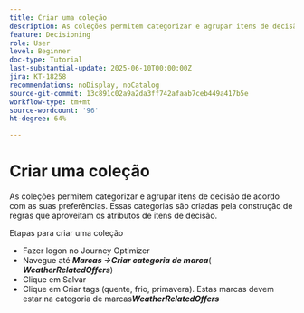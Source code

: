 ```yaml
---
title: Criar uma coleção
description: As coleções permitem categorizar e agrupar itens de decisão de acordo com as suas preferências. Essas categorias são criadas pela construção de regras que aproveitam os atributos de itens de decisão.
feature: Decisioning
role: User
level: Beginner
doc-type: Tutorial
last-substantial-update: 2025-06-10T00:00:00Z
jira: KT-18258
recommendations: noDisplay, noCatalog
source-git-commit: 13c891c02a9a2da3ff742afaab7ceb449a417b5e
workflow-type: tm+mt
source-wordcount: '96'
ht-degree: 64%

---
```



# Criar uma coleção

As coleções permitem categorizar e agrupar itens de decisão de acordo com as suas preferências. Essas categorias são criadas pela construção de regras que aproveitam os atributos de itens de decisão.

Etapas para criar uma coleção

* Fazer logon no Journey Optimizer
* Navegue até _&#x200B;**Marcas ->Criar categoria de marca**&#x200B;_(_&#x200B;**WeatherRelatedOffers**&#x200B;_)
* Clique em Salvar
* Clique em Criar tags (quente, frio, primavera). Estas marcas devem estar na categoria de marcas _&#x200B;**WeatherRelatedOffers**&#x200B;_

